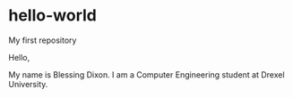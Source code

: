 # hello-world
My first repository

Hello,

My name is Blessing Dixon. I am a Computer Engineering student at Drexel University.
